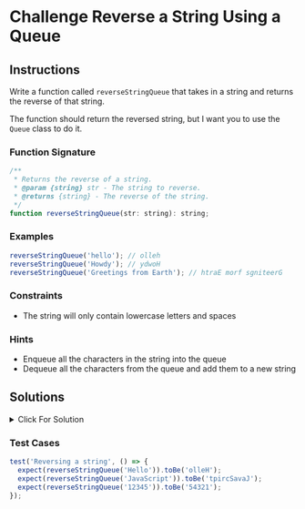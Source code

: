 # Challenge Reverse a String Using a Queue

## Instructions

Write a function called `reverseStringQueue` that takes in a string and returns the reverse of that string.

The function should return the reversed string, but I want you to use the `Queue` class to do it.

### Function Signature

```js
/**
 * Returns the reverse of a string.
 * @param {string} str - The string to reverse.
 * @returns {string} - The reverse of the string.
 */
function reverseStringQueue(str: string): string;
```

### Examples

```js
reverseStringQueue('hello'); // olleh
reverseStringQueue('Howdy'); // ydwoH
reverseStringQueue('Greetings from Earth'); // htraE morf sgniteerG
```

### Constraints

- The string will only contain lowercase letters and spaces

### Hints

- Enqueue all the characters in the string into the queue
- Dequeue all the characters from the queue and add them to a new string

## Solutions

<details>
  <summary>Click For Solution</summary>

```js
const Queue = require('./queue');

const reverseStringWithQueue = (str) => {
  const queue = new Queue();

  for (let i = str.length - 1; i >= 0; i--) {
    queue.enqueue(str[i]);
  }

  let reversedString = '';
  while (!queue.isEmpty()) {
    reversedString += queue.dequeue();
  }

  return reversedString;
};
```

### Explanation

- Bring in our queue class and initialize a new queue
- Iterate over the str and enqueue each character into the queue.
- Create an empty string and dequeue each character from the queue and add it to the string.
- Return the string.

</details>

### Test Cases

```js
test('Reversing a string', () => {
  expect(reverseStringQueue('Hello')).toBe('olleH');
  expect(reverseStringQueue('JavaScript')).toBe('tpircSavaJ');
  expect(reverseStringQueue('12345')).toBe('54321');
});
```
